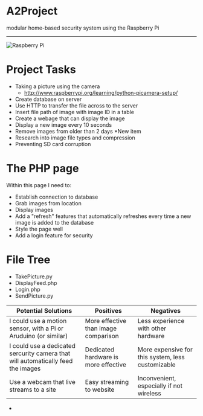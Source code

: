 A2Project
=========
modular home-based security system using the Raspberry Pi
<hr>

![Raspberry Pi](https://lh6.googleusercontent.com/-m88dpWcWBI4/AAAAAAAAAAI/AAAAAAAAAts/50q64HIGyxY/s100-c-k-no/photo.jpg)


Project Tasks
=============

 * Taking a picture using the camera
   * http://www.raspberrypi.org/learning/python-picamera-setup/
 * Create database on server
 * Use HTTP to transfer the file across to the server
 * Insert file path of image with image ID in a table
 * Create a webage that can display the image
 * Display a new image every 10 seconds
 * Remove images from older than 2 days
   *New item
 * Research into image file types and compression
 * Preventing SD card corruption


The PHP page
============
 Within this page I need to:
  * Establish connection to database
  * Grab images from location
  * Display images
  * Add a "refresh" features that automatically refreshes every time a new image is added to the database
  * Style the page well
  * Add a login feature for security

File Tree
=========
 * TakePicture.py
 * DisplayFeed.php
 * Login.php
 * SendPicture.py
 
|Potential Solutions|Positives|Negatives|
|-------------------|---------|---------|
|I could use a motion sensor, with a Pi or Aruduino (or similar)|More effective than image comparison|Less experience with other hardware|
|I could use a dedicated sercurity camera that will automatically feed the images|Dedicated hardware is more effective|More expensive for this system, less customizable|
|Use a webcam that live streams to a site|Easy streaming to website|Inconvenient, especially if not wireless|
 * 
